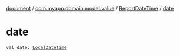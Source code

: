 [document](../../index.md) / [com.myapp.domain.model.value](../index.md) / [ReportDateTime](index.md) / [date](./date.md)

# date

`val date: `[`LocalDateTime`](https://developer.android.com/reference/java/time/LocalDateTime.html)